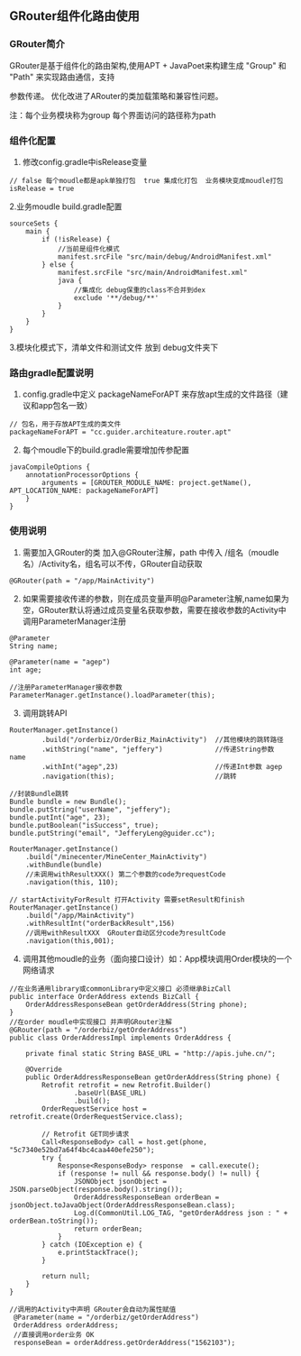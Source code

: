 ## GRouter组件化路由使用

### GRouter简介

GRouter是基于组件化的路由架构,使用APT + JavaPoet来构建生成 "Group" 和 "Path" 来实现路由通信，支持

参数传递。 优化改进了ARouter的类加载策略和兼容性问题。

注：每个业务模块称为group  每个界面访问的路径称为path

### 组件化配置

1. 修改config.gradle中isRelease变量

```
// false 每个moudle都是apk单独打包  true 集成化打包  业务模块变成moudle打包
isRelease = true
```

2.业务moudle build.gradle配置

```
sourceSets {
    main {
        if (!isRelease) {
            //当前是组件化模式
            manifest.srcFile "src/main/debug/AndroidManifest.xml"
        } else {
            manifest.srcFile "src/main/AndroidManifest.xml"
            java {
                //集成化 debug保重的class不合并到dex
                exclude '**/debug/**'
            }
        }
    }
}
```

3.模块化模式下，清单文件和测试文件 放到 debug文件夹下

### 路由gradle配置说明

1. config.gradle中定义 packageNameForAPT 来存放apt生成的文件路径（建议和app包名一致）

```
// 包名，用于存放APT生成的类文件
packageNameForAPT = "cc.guider.architeature.router.apt"
```

2. 每个moudle下的build.gradle需要增加传参配置

```
javaCompileOptions {
    annotationProcessorOptions {
        arguments = [GROUTER_MODULE_NAME: project.getName(), APT_LOCATION_NAME: packageNameForAPT]
    }
}
```

### 使用说明

1. 需要加入GRouter的类 加入@GRouter注解，path 中传入 /组名（moudle名）/Activity名，组名可以不传，GRouter自动获取

```
@GRouter(path = "/app/MainActivity")
```

2. 如果需要接收传递的参数，则在成员变量声明@Parameter注解,name如果为空，GRouter默认将通过成员变量名获取参数，需要在接收参数的Activity中调用ParameterManager注册

```
@Parameter
String name;

@Parameter(name = "agep")
int age;

//注册ParameterManager接收参数
ParameterManager.getInstance().loadParameter(this);
```

3. 调用跳转API

```
RouterManager.getInstance()
        .build("/orderbiz/OrderBiz_MainActivity")  //其他模块的跳转路径
        .withString("name", "jeffery")     		   //传递String参数 name
        .withInt("agep",23)                        //传递Int参数 agep
        .navigation(this);                         //跳转

//封装Bundle跳转       
Bundle bundle = new Bundle();
bundle.putString("userName", "jeffery");
bundle.putInt("age", 23);
bundle.putBoolean("isSuccess", true);
bundle.putString("email", "JefferyLeng@guider.cc");

RouterManager.getInstance()
	.build("/minecenter/MineCenter_MainActivity")
    .withBundle(bundle)
    //未调用withResultXXX() 第二个参数的code为requestCode
    .navigation(this, 110);  
    
// startActivityForResult 打开Activity 需要setResult和finish
RouterManager.getInstance()
    .build("/app/MainActivity")
    .withResultInt("orderBackResult",156)
    //调用withResultXXX  GRouter自动区分code为resultCode          
    .navigation(this,001);

```

4. 调用其他moudle的业务（面向接口设计）如：App模块调用Order模块的一个网络请求

```
//在业务通用library或commonLibrary中定义接口 必须继承BizCall
public interface OrderAddress extends BizCall {
    OrderAddressResponseBean getOrderAddress(String phone);
}
//在order moudle中实现接口 并声明GRouter注解
@GRouter(path = "/orderbiz/getOrderAddress")
public class OrderAddressImpl implements OrderAddress {

    private final static String BASE_URL = "http://apis.juhe.cn/";

    @Override
    public OrderAddressResponseBean getOrderAddress(String phone) {
        Retrofit retrofit = new Retrofit.Builder()
                .baseUrl(BASE_URL)
                .build();
        OrderRequestService host = retrofit.create(OrderRequestService.class);

        // Retrofit GET同步请求
        Call<ResponseBody> call = host.get(phone, "5c7340e52bd7a64f4bc4caa440efe250");
        try {
            Response<ResponseBody> response  = call.execute();
            if (response != null && response.body() != null) {
                JSONObject jsonObject = JSON.parseObject(response.body().string());
                OrderAddressResponseBean orderBean = jsonObject.toJavaObject(OrderAddressResponseBean.class);
                Log.d(CommonUtil.LOG_TAG, "getOrderAddress json : " + orderBean.toString());
                return orderBean;
            }
        } catch (IOException e) {
            e.printStackTrace();
        }

        return null;
    }
}

//调用的Activity中声明 GRouter会自动为属性赋值
 @Parameter(name = "/orderbiz/getOrderAddress")
 OrderAddress orderAddress;
 //直接调用order业务 OK
 responseBean = orderAddress.getOrderAddress("1562103");
```
